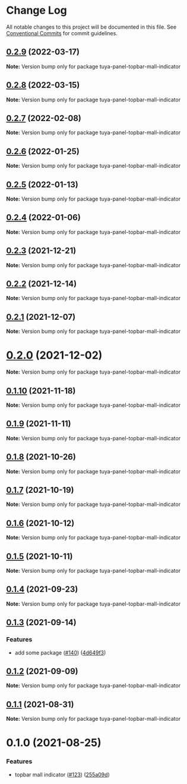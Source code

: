 # Change Log

All notable changes to this project will be documented in this file.
See [Conventional Commits](https://conventionalcommits.org) for commit guidelines.

## [0.2.9](https://github.com/tuya/tuya-panel-kit/compare/tuya-panel-topbar-mall-indicator@0.2.8...tuya-panel-topbar-mall-indicator@0.2.9) (2022-03-17)

**Note:** Version bump only for package tuya-panel-topbar-mall-indicator





## [0.2.8](https://github.com/tuya/tuya-panel-kit/compare/tuya-panel-topbar-mall-indicator@0.2.7...tuya-panel-topbar-mall-indicator@0.2.8) (2022-03-15)

**Note:** Version bump only for package tuya-panel-topbar-mall-indicator





## [0.2.7](https://github.com/tuya/tuya-panel-kit/compare/tuya-panel-topbar-mall-indicator@0.2.6...tuya-panel-topbar-mall-indicator@0.2.7) (2022-02-08)

**Note:** Version bump only for package tuya-panel-topbar-mall-indicator





## [0.2.6](https://github.com/tuya/tuya-panel-kit/compare/tuya-panel-topbar-mall-indicator@0.2.5...tuya-panel-topbar-mall-indicator@0.2.6) (2022-01-25)

**Note:** Version bump only for package tuya-panel-topbar-mall-indicator





## [0.2.5](https://github.com/tuya/tuya-panel-kit/compare/tuya-panel-topbar-mall-indicator@0.2.4...tuya-panel-topbar-mall-indicator@0.2.5) (2022-01-13)

**Note:** Version bump only for package tuya-panel-topbar-mall-indicator





## [0.2.4](https://github.com/tuya/tuya-panel-kit/compare/tuya-panel-topbar-mall-indicator@0.2.3...tuya-panel-topbar-mall-indicator@0.2.4) (2022-01-06)

**Note:** Version bump only for package tuya-panel-topbar-mall-indicator





## [0.2.3](https://github.com/tuya/tuya-panel-kit/compare/tuya-panel-topbar-mall-indicator@0.2.2...tuya-panel-topbar-mall-indicator@0.2.3) (2021-12-21)

**Note:** Version bump only for package tuya-panel-topbar-mall-indicator





## [0.2.2](https://github.com/tuya/tuya-panel-kit/compare/tuya-panel-topbar-mall-indicator@0.2.1...tuya-panel-topbar-mall-indicator@0.2.2) (2021-12-14)

**Note:** Version bump only for package tuya-panel-topbar-mall-indicator





## [0.2.1](https://github.com/tuya/tuya-panel-kit/compare/tuya-panel-topbar-mall-indicator@0.1.10...tuya-panel-topbar-mall-indicator@0.2.1) (2021-12-07)

**Note:** Version bump only for package tuya-panel-topbar-mall-indicator





# [0.2.0](https://github.com/tuya/tuya-panel-kit/compare/tuya-panel-topbar-mall-indicator@0.1.10...tuya-panel-topbar-mall-indicator@0.2.0) (2021-12-02)

**Note:** Version bump only for package tuya-panel-topbar-mall-indicator





## [0.1.10](https://github.com/tuya/tuya-panel-kit/compare/tuya-panel-topbar-mall-indicator@0.1.9...tuya-panel-topbar-mall-indicator@0.1.10) (2021-11-18)

**Note:** Version bump only for package tuya-panel-topbar-mall-indicator





## [0.1.9](https://github.com/tuya/tuya-panel-kit/compare/tuya-panel-topbar-mall-indicator@0.1.8...tuya-panel-topbar-mall-indicator@0.1.9) (2021-11-11)

**Note:** Version bump only for package tuya-panel-topbar-mall-indicator





## [0.1.8](https://github.com/tuya/tuya-panel-kit/compare/tuya-panel-topbar-mall-indicator@0.1.7...tuya-panel-topbar-mall-indicator@0.1.8) (2021-10-26)

**Note:** Version bump only for package tuya-panel-topbar-mall-indicator





## [0.1.7](https://github.com/tuya/tuya-panel-kit/compare/tuya-panel-topbar-mall-indicator@0.1.5...tuya-panel-topbar-mall-indicator@0.1.7) (2021-10-19)

**Note:** Version bump only for package tuya-panel-topbar-mall-indicator





## [0.1.6](https://github.com/tuya/tuya-panel-kit/compare/tuya-panel-topbar-mall-indicator@0.1.5...tuya-panel-topbar-mall-indicator@0.1.6) (2021-10-12)

**Note:** Version bump only for package tuya-panel-topbar-mall-indicator





## [0.1.5](https://github.com/tuya/tuya-panel-kit/compare/tuya-panel-topbar-mall-indicator@0.1.4...tuya-panel-topbar-mall-indicator@0.1.5) (2021-10-11)

**Note:** Version bump only for package tuya-panel-topbar-mall-indicator





## [0.1.4](https://github.com/tuya/tuya-panel-kit/compare/tuya-panel-topbar-mall-indicator@0.1.3...tuya-panel-topbar-mall-indicator@0.1.4) (2021-09-23)

**Note:** Version bump only for package tuya-panel-topbar-mall-indicator





## [0.1.3](https://github.com/tuya/tuya-panel-kit/compare/tuya-panel-topbar-mall-indicator@0.1.2...tuya-panel-topbar-mall-indicator@0.1.3) (2021-09-14)


### Features

* add some package ([#140](https://github.com/tuya/tuya-panel-kit/issues/140)) ([4d649f3](https://github.com/tuya/tuya-panel-kit/commit/4d649f3020ac96bc9aa16c0d27f925b13244317c))





## [0.1.2](https://github.com/tuya/tuya-panel-kit/compare/tuya-panel-topbar-mall-indicator@0.1.1...tuya-panel-topbar-mall-indicator@0.1.2) (2021-09-09)

**Note:** Version bump only for package tuya-panel-topbar-mall-indicator





## [0.1.1](https://github.com/tuya/tuya-panel-kit/compare/tuya-panel-topbar-mall-indicator@0.1.0...tuya-panel-topbar-mall-indicator@0.1.1) (2021-08-31)

**Note:** Version bump only for package tuya-panel-topbar-mall-indicator





# 0.1.0 (2021-08-25)


### Features

* topbar mall indicator ([#123](https://github.com/tuya/tuya-panel-kit/issues/123)) ([255a09d](https://github.com/tuya/tuya-panel-kit/commit/255a09dad54a30193003f2b8c6f56a4a4129047e))
